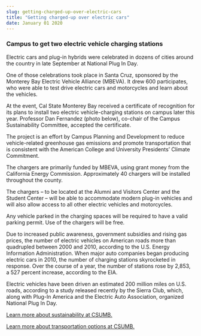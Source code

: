 ```yaml
---
slug: getting-charged-up-over-electric-cars
title: "Getting charged-up over electric cars"
date: January 01 2020
---
```


 
<h3>Campus to get two electric vehicle charging stations</h3>
<p>
  Electric cars and plug-in hybrids were celebrated in dozens of cities around
  the country in late September at National Plug In Day.
</p>
<p>
  One of those celebrations took place in Santa Cruz, sponsored by the Monterey
  Bay Electric Vehicle Alliance (MBEVA). It drew 600 participates, who were able
  to test drive electric cars and motorcycles and learn about the vehicles.
</p>
<p>
  At the event, Cal State Monterey Bay received a certificate of recognition for
  its plans to install two electric vehicle-charging stations on campus later
  this year. Professor Dan Fernandez (photo below), co-chair of the Campus
  Sustainability Committee, accepted the certificate.
</p>
<p>
  The project is an effort by Campus Planning and Development to reduce
  vehicle-related greenhouse gas emissions and promote transportation that is
  consistent with the American College and University Presidents’ Climate
  Commitment.
</p>
<p>
  The chargers are primarily funded by MBEVA, using grant money from the
  California Energy Commission. Approximately 40 chargers will be installed
  throughout the county.
</p>
<p>
  The chargers – to be located at the Alumni and Visitors Center and the Student
  Center – will be able to accommodate modern plug-in vehicles and will also
  allow access to all other electric vehicles and motorcycles.
</p>
<p>
  Any vehicle parked in the charging spaces will be required to have a valid
  parking permit. Use of the chargers will be free.
</p>
<p>
  Due to increased public awareness, government subsidies and rising gas prices,
  the number of electric vehicles on American roads more than quadrupled between
  2000 and 2010, according to the U.S. Energy Information Administration. When
  major auto companies began producing electric cars in 2010, the number of
  charging stations skyrocketed in response. Over the course of a year, the
  number of stations rose by 2,853, a 527 percent increase, according to the
  EIA.
</p>
<p>
  Electric vehicles have been driven an estimated 200 million miles on U.S.
  roads, according to a study released recently by the Sierra Club, which, along
  with Plug-In America and the Electric Auto Association, organized National
  Plug In Day.
</p>
<p>
  <a href="https://ideals.csumb.edu/sustainability"
    >Learn more about sustainability at CSUMB.</a
  >
</p>
<p>
  <a href="https://transportation.csumb.edu/trip-homepage"
    >Learn more about transportation options at CSUMB.</a
  >
</p>
 
